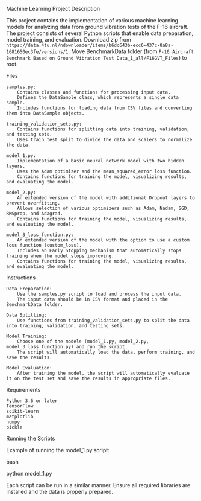 Machine Learning Project
Description

This project contains the implementation of various machine learning models for analyzing data from ground vibration tests of the F-16 aircraft. The project consists of several Python scripts that enable data preparation, model training, and evaluation. Download zip from `https://data.4tu.nl/ndownloader/items/b6dc643b-ecc6-437c-8a8a-1681650ec3fe/versions/1`. Move BenchmarkData folder (from `F-16 Aircraft Benchmark Based on Ground Vibration Test Data_1_all/F16GVT_Files`) to root.

Files

    samples.py:
        Contains classes and functions for processing input data.
        Defines the DataSample class, which represents a single data sample.
        Includes functions for loading data from CSV files and converting them into DataSample objects.

    training_validation_sets.py:
        Contains functions for splitting data into training, validation, and testing sets.
        Uses train_test_split to divide the data and scalers to normalize the data.

    model_1.py:
        Implementation of a basic neural network model with two hidden layers.
        Uses the Adam optimizer and the mean_squared_error loss function.
        Contains functions for training the model, visualizing results, and evaluating the model.

    model_2.py:
        An extended version of the model with additional Dropout layers to prevent overfitting.
        Allows selection of various optimizers such as Adam, Nadam, SGD, RMSprop, and Adagrad.
        Contains functions for training the model, visualizing results, and evaluating the model.

    model_3_loss_function.py:
        An extended version of the model with the option to use a custom loss function (custom_loss).
        Includes an Early Stopping mechanism that automatically stops training when the model stops improving.
        Contains functions for training the model, visualizing results, and evaluating the model.

Instructions

    Data Preparation:
        Use the samples.py script to load and process the input data.
        The input data should be in CSV format and placed in the BenchmarkData folder.

    Data Splitting:
        Use functions from training_validation_sets.py to split the data into training, validation, and testing sets.

    Model Training:
        Choose one of the models (model_1.py, model_2.py, model_3_loss_function.py) and run the script.
        The script will automatically load the data, perform training, and save the results.

    Model Evaluation:
        After training the model, the script will automatically evaluate it on the test set and save the results in appropriate files.

Requirements

    Python 3.6 or later
    TensorFlow
    scikit-learn
    matplotlib
    numpy
    pickle

Running the Scripts

Example of running the model_1.py script:

bash

python model_1.py

Each script can be run in a similar manner. Ensure all required libraries are installed and the data is properly prepared.
